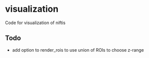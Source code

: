 # visualization
Code for visualization of niftis

## Todo
* add option to render_rois to use union of ROIs to choose z-range
